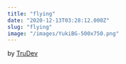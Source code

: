 ```yaml
---
title: "flying"
date: "2020-12-13T03:28:12.000Z"
slug: "flying"
image: "/images/YukiBG-500x750.png"
---
```


by [TruDev](https://twitter.com/TruDev_)
